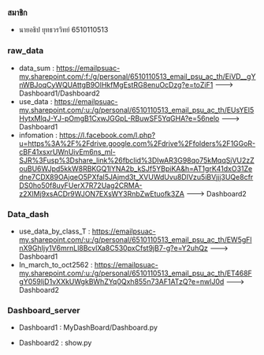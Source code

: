 ### สมาชิก
- นายอธิป ยุทธวรวิทย์ 6510110513


### raw_data

- data_sum            : https://emailpsuac-my.sharepoint.com/:f:/g/personal/6510110513_email_psu_ac_th/EiVD__gYnWBJoqCyWQUAttgB9OlHkfMgEstRG8enuOcDzg?e=toZiF1 ---> Dashboard1/Dashboard2
- use_data            : https://emailpsuac-my.sharepoint.com/:u:/g/personal/6510110513_email_psu_ac_th/EUsYEI5HytxMlqJ-YJ-pOmgB1CxwJGGpL-RBuwSF5YqGHA?e=56nelo ---> Dashboard1
- infomation          : https://l.facebook.com/l.php?u=https%3A%2F%2Fdrive.google.com%2Fdrive%2Ffolders%2F1GGoR-cBF41xsxrUWnUivEm6ns_ml-SJR%3Fusp%3Dshare_link%26fbclid%3DIwAR3G98qo75kMqqSjVU2zZouBU6WJpd5kkW8RBKGQ1lYNA2b_kSJf5YBpiKA&h=AT1grK41dxO31Zedne7CDX89OAjqeO5PXfaI5JAjmd3t_XVUWdUvu8DIVzu5iBVjjj3UQe8cfrDS0ho50f8uyFUerX7R72Uag2CRMA-z2XlMj9xsACDr9WJON7EXsWY3RnbZwEtuofk3ZA ---> Dashboard2


### Data_dash

- use_data_by_class_T : https://emailpsuac-my.sharepoint.com/:u:/g/personal/6510110513_email_psu_ac_th/EW5gFlnX9GhIjy1V6mrnLl8BcvlXa8C530pxCfst9jB7-g?e=Y2uhQz ---> Dashboard1
- In_march_to_oct2562 :  https://emailpsuac-my.sharepoint.com/:u:/g/personal/6510110513_email_psu_ac_th/ET468FgY059IjD1vXXkUWgkBWhZYq0Qxh855n73AF1ATzQ?e=nwlJ0d ---> Dashboard2


### Dashboard_server

- Dashboard1 : MyDashBoard/Dashboard.py

- Dashboard2 : show.py

